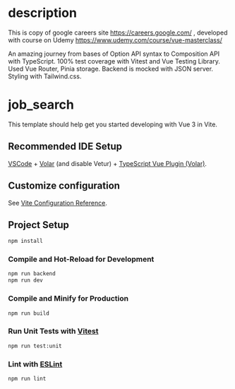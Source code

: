# description 
This is copy of google careers site https://careers.google.com/ , developed with course on Udemy https://www.udemy.com/course/vue-masterclass/


An amazing journey from bases of Option API syntax to Composition API with TypeScript. 100% test coverage with Vitest and Vue Testing Library. Used Vue Router, Pinia storage. Backend is mocked with JSON server. Styling with Tailwind.css.


# job_search

This template should help get you started developing with Vue 3 in Vite.

## Recommended IDE Setup

[VSCode](https://code.visualstudio.com/) + [Volar](https://marketplace.visualstudio.com/items?itemName=Vue.volar) (and disable Vetur) + [TypeScript Vue Plugin (Volar)](https://marketplace.visualstudio.com/items?itemName=Vue.vscode-typescript-vue-plugin).

## Customize configuration

See [Vite Configuration Reference](https://vitejs.dev/config/).

## Project Setup

```sh
npm install
```

### Compile and Hot-Reload for Development

```sh
npm run backend
npm run dev
```

### Compile and Minify for Production

```sh
npm run build
```

### Run Unit Tests with [Vitest](https://vitest.dev/)

```sh
npm run test:unit
```

### Lint with [ESLint](https://eslint.org/)

```sh
npm run lint
```
